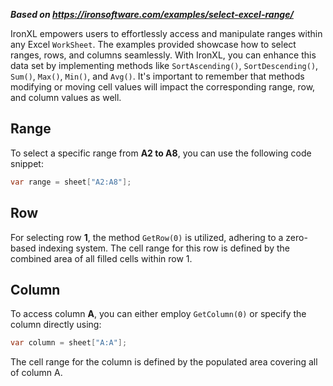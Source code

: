 ***Based on <https://ironsoftware.com/examples/select-excel-range/>***

IronXL empowers users to effortlessly access and manipulate ranges within any Excel `WorkSheet`. The examples provided showcase how to select ranges, rows, and columns seamlessly. With IronXL, you can enhance this data set by implementing methods like `SortAscending()`, `SortDescending()`, `Sum()`, `Max()`, `Min()`, and `Avg()`. It's important to remember that methods modifying or moving cell values will impact the corresponding range, row, and column values as well.

## Range

To select a specific range from **A2 to A8**, you can use the following code snippet: 
```csharp
var range = sheet["A2:A8"];
```

## Row

For selecting row **1**, the method `GetRow(0)` is utilized, adhering to a zero-based indexing system. The cell range for this row is defined by the combined area of all filled cells within row 1.

## Column

To access column **A**, you can either employ `GetColumn(0)` or specify the column directly using:
```csharp
var column = sheet["A:A"];
```
The cell range for the column is defined by the populated area covering all of column A.